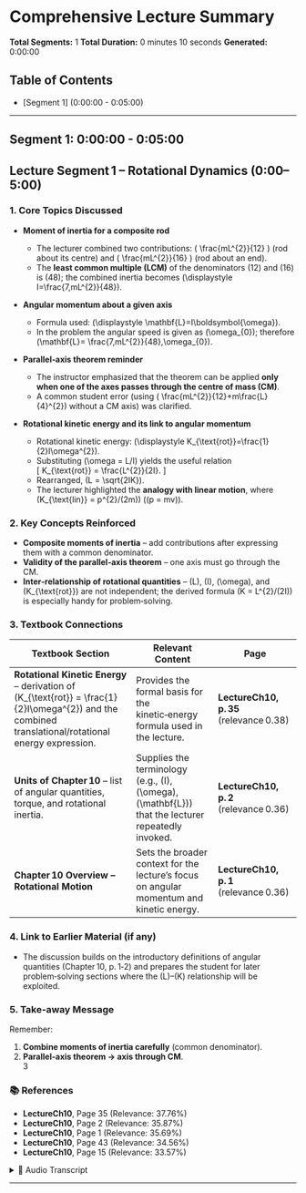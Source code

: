 # Comprehensive Lecture Summary

**Total Segments:** 1
**Total Duration:** 0 minutes 10 seconds
**Generated:** 0:00:00

## Table of Contents

- [Segment 1] (0:00:00 - 0:05:00)

---

## Segment 1: 0:00:00 - 0:05:00

## Lecture Segment 1 – Rotational Dynamics (0:00–5:00)

### 1. Core Topics Discussed
- **Moment of inertia for a composite rod**  
  - The lecturer combined two contributions: \( \frac{mL^{2}}{12} \) (rod about its centre) and \( \frac{mL^{2}}{16} \) (rod about an end).  
  - The **least common multiple (LCM)** of the denominators \(12\) and \(16\) is \(48\); the combined inertia becomes \(\displaystyle I=\frac{7\,mL^{2}}{48}\).

- **Angular momentum about a given axis**  
  - Formula used: \(\displaystyle \mathbf{L}=I\boldsymbol{\omega}\).  
  - In the problem the angular speed is given as \(\omega_{0}\); therefore \(\mathbf{L}= \frac{7\,mL^{2}}{48}\,\omega_{0}\).

- **Parallel‑axis theorem reminder**  
  - The instructor emphasized that the theorem can be applied **only when one of the axes passes through the centre of mass (CM)**.  
  - A common student error (using \( \frac{mL^{2}}{12}+m\frac{L}{4}^{2}\) without a CM axis) was clarified.

- **Rotational kinetic energy and its link to angular momentum**  
  - Rotational kinetic energy: \(\displaystyle K_{\text{rot}}=\frac{1}{2}I\omega^{2}\).  
  - Substituting \(\omega = L/I\) yields the useful relation  
    \[
    K_{\text{rot}} = \frac{L^{2}}{2I}.
    \]  
  - Rearranged, \(L = \sqrt{2IK}\).  
  - The lecturer highlighted the **analogy with linear motion**, where \(K_{\text{lin}} = p^{2}/(2m)\) (\(p = mv\)).

### 2. Key Concepts Reinforced
- **Composite moments of inertia** – add contributions after expressing them with a common denominator.  
- **Validity of the parallel‑axis theorem** – one axis must go through the CM.  
- **Inter‑relationship of rotational quantities** – \(L\), \(I\), \(\omega\), and \(K_{\text{rot}}\) are not independent; the derived formula \(K = L^{2}/(2I)\) is especially handy for problem‑solving.

### 3. Textbook Connections
| Textbook Section | Relevant Content | Page |
|------------------|------------------|------|
| **Rotational Kinetic Energy** – derivation of \(K_{\text{rot}} = \frac{1}{2}I\omega^{2}\) and the combined translational/rotational energy expression. | Provides the formal basis for the kinetic‑energy formula used in the lecture. | **LectureCh10, p. 35** (relevance 0.38) |
| **Units of Chapter 10** – list of angular quantities, torque, and rotational inertia. | Supplies the terminology (e.g., \(I\), \(\omega\), \(\mathbf{L}\)) that the lecturer repeatedly invoked. | **LectureCh10, p. 2** (relevance 0.36) |
| **Chapter 10 Overview – Rotational Motion** | Sets the broader context for the lecture’s focus on angular momentum and kinetic energy. | **LectureCh10, p. 1** (relevance 0.36) |

### 4. Link to Earlier Material (if any)
- The discussion builds on the introductory definitions of angular quantities (Chapter 10, p. 1‑2) and prepares the student for later problem‑solving sections where the \(L\)–\(K\) relationship will be exploited.

### 5. Take‑away Message
Remember:
1. **Combine moments of inertia carefully** (common denominator).  
2. **Parallel‑axis theorem → axis through CM**.  
3

### 📚 References
- **LectureCh10**, Page 35 (Relevance: 37.76%)
- **LectureCh10**, Page 2 (Relevance: 35.87%)
- **LectureCh10**, Page 1 (Relevance: 35.69%)
- **LectureCh10**, Page 43 (Relevance: 34.56%)
- **LectureCh10**, Page 15 (Relevance: 33.57%)

<details>
<summary>📝 Audio Transcript</summary>

SO, THIS IS A FORMULA. SO, THIS IS A FORMULA. SO, FROM HERE, SO M L SQUARE BY 12 PLUS M L SQUARE BY 16. SO, HERE WHAT WILL BE THE LCM? SO, 48 AND THEN WE GET. SO, THIS IS 4 TIMES 4 ML SQUARE PLUS THIS WILL BE 3 ML SQUARE RIGHT. SO, TOTAL 7 ML SQUARE BY 48. SO, THIS IS A SO, NOW WHAT IS ANGULAR MOMENTUM L ABOUT THE GIVEN AXIS IS EQUALS TO MOMENTUM OF INERTIA ABOUT THAT AXIS IS 7 ML SQUARE BY 48 INTO OMEGA, IN PLACE OF OMEGA RIGHT OMEGA NAUGHT BECAUSE IN THE QUESTION THEY GIVE IT AS OMEGA NAUGHT. UNDERSTAND, CLEAR EVERYONE, THEN THIS PART, CHAN, SO FINE. SO, WHAT IS THE OPTION? OPTION I SAID YES OPTION 3 IS A CORRECT ONE. SEE SOME STUDENTS MIGHT BE THINKING THAT SIR WHY WE HAVE TO APPLY THE PARALLEL AXIS THEOREM ONLY HERE LIKE ML SQUARE BY 12 PLUS M INTO L BY 4 WHOLE SQUARE. SO, WE CAN APPLY THE PARALLEL AXIS THEOREM HERE ALSO. I KNOW ABOUT THIS AXIS WHICH IS ML SQUARE BY 3. ABOUT ONE END PLUS FROM ND DZ DISTANCE OF L BY 4 AND THOSE TWO AXES ARE PARALLEL WE CAN APPLY THE PARALLEL AXIS THEOREM THEY ARE ALSO NO. BECAUSE PARALLEL AXIS THEOREM CAN ONLY BE APPLIED IF ONE OF THE AXIS IS PASSING THROUGH THE CENTER OF MASS. AXIS SHOULD PASS THROUGH THE CENTER OF MASS THEN ONLY YOU CAN APPLY THE PARALLEL AXIS THEOREM OTHERWISE LOW, CLEAR? SO THIS QUESTION IS FINE. NOW LET US GO FOR THE NEXT. SO, THE ANGULAR MOMENTUM AND KINETIC ENERGY. SO, THE ANGULAR MOMENTUM AND KINETIC ENERGY SEE THE SIMPLE THING IS WE KNOW THE ANGULAR MOMENTUM L IS EQUAL TO MBR, THE ANGULAR MOMENTUM L IS EQUAL TO MBR AND THEN SO WHAT IS THE KINETIC ENERGY? IS EQUAL TO SORRY THE KINETIC ENERGY BETTER LET US TAKE THIS FORMULA. SO, L IS EQUAL TO I OMEGA WE KNOW. THIS IS THE ANGULAR MOMENT OF IN TERMS OF MOMENT OF INERTIA AND OMEGA I WILL TAKE IT. AND THEN KINETIC ENERGY FORMULA ALSO YOU KNOW WHICH KINETIC ENERGY WE ARE TALKING ABOUT HERE. THE ROTATIONAL KINETIC ENERGY, THE ROTATIONAL KINETIC ENERGY. SO, HALF INTO I OMEGA SQUARE, HALF INTO I OMEGA SQUARE. SO, NOW WHAT I AM DOING IS, SO, LET US WRITE IT HERE. SO, HERE LET ME TAKE. SO, THE KINETIC ENERGY, THE ROTATIONAL KINETIC ENERGY IS HALF I OMEGA SQUARE NOW, SO FROM THIS EQUATION, LET ME WRITE OMEGA IS EQUALS TO L BY I, OMEGA IS EQUALS TO L BY I, LET US SUBSTITUTE THIS HERE. SO, THEN THAT KINETIC ENERGY WILL BE EQUALS TO HALF INTO I INTO IN PLACE OF OMEGA LET US WRITE L BY I L BY I WHOLE SQUARE IN PLACE OF OMEGA, I AM WRITING L BY I WHOLE SQUARE. SO, THEN THE KINETIC ENERGY IS EQUALS TO HALF INTO I INTO. SO, HERE L SQUARE BY I SQUARE SIMPLE CALCULATIONS I I GETS CANCELLED. SO, THAT WE GET KINETIC ENERGY K LET US WRITE KINETIC ENERGY SO, K IS EQUAL TO HALF INTO L SQUARE BY I. SO, FROM HERE LET ME WRITE I IS EQUAL EQUALS TO OR ELSE L SQUARE IS EQUALS TO 2 I K L SQUARE IS EQUALS TO 2 I K FROM HERE THE L IS EQUAL EQUALS TO ROOT OVER 2 I K. SO, THE L IS EQUALS TO ROOT OVER 2 I K. SEE HERE. SO, WHAT WE ARE DOING? ACTUALLY WE ARE ESTABLISHING A RELATION BETWEEN THE ANGULAR MOMENTUM AND ROTATIONAL KINETIC ENERGY. SO, L IS A ANGULAR MOMENTUM HERE L IS A ANGULAR MOMENTUM AND THEN SO K IS A ROTATIONAL ENERGY HERE, IN THIS PARTICULAR CASE K IS A ROTATIONAL KINETIC ENERGY, UNDERSTOOD. SO, TO REMEMBER THIS FORMULA, YOU CAN SIMPLY FOLLOW THE ANALOG SO LET ME DO WRITE IT IN THE NEXT SLIDE. SO YOU CAN SIMPLY FOLLOW THE ANALOG YOU GUYS. SO WHAT'S THE ANALOG? LET ME CHECK IF WE HAVE THE STEM. SO, SEE HERE THE ANALOG KEY. SO, IN THE CASE OF LINEAR, LINEAR MOTION. SO, WE KNOW THAT THE RELATION BETWEEN LINEAR MOMENTUM AND KINETIC ENERGY, WE ALREADY ESTABLISHED THIS, THAT RELATION

</details>

---


